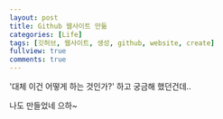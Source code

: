 ```yaml
---
layout: post
title: Github 웹사이트 만듦
categories: [Life]
tags: [깃허브, 웹사이트, 생성, github, website, create]
fullview: true
comments: true
---
```


'대체 이건 어떻게 하는 것인가?' 하고 궁금해 했던건데..

나도 만들었네 으하~
